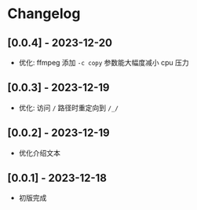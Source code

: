 # Changelog

## [0.0.4] - 2023-12-20

- 优化: ffmpeg 添加 `-c copy` 参数能大幅度减小 cpu 压力

## [0.0.3] - 2023-12-19

- 优化: 访问 `/` 路径时重定向到 `/_/`

## [0.0.2] - 2023-12-19

- 优化介绍文本

## [0.0.1] - 2023-12-18

- 初版完成
